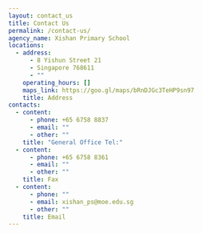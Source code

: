 ```yaml
---
layout: contact_us
title: Contact Us
permalink: /contact-us/
agency_name: Xishan Primary School
locations:
  - address:
      - 8 Yishun Street 21
      - Singapore 768611
      - ""
    operating_hours: []
    maps_link: https://goo.gl/maps/bRnDJGc3TeHP9sn97
    title: Address
contacts:
  - content:
      - phone: +65 6758 8837
      - email: ""
      - other: ""
    title: "General Office Tel:"
  - content:
      - phone: +65 6758 8361
      - email: ""
      - other: ""
    title: Fax
  - content:
      - phone: ""
      - email: xishan_ps@moe.edu.sg
      - other: ""
    title: Email
---
```

